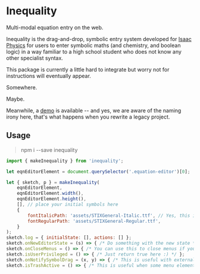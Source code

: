 # Inequality

Multi-modal equation entry on the web.

Inequality is the drag-and-drop, symbolic entry system developed for [Isaac Physics](https://isaacphysics.org) for users to enter symbolic maths (and chemistry, and boolean logic) in a way familiar to a high school student who does not know any other specialist syntax.

This package is currently a little hard to integrate but worry not for instructions will eventually appear.

Somewhere.

Maybe.

Meanwhile, a [demo](https://isaacphysics.org/equality) is available -- and yes, we are aware of the naming irony here, that's what happens when you rewrite a legacy project.

## Usage

> npm i --save inequality

```javascript
import { makeInequality } from 'inequality';

let eqnEditorElement = document.querySelector('.equation-editor')[0];

let { sketch, p } = makeInequality(
    eqnEditorElement,
    eqnEditorElement.width(),
    eqnEditorElement.height(),
    [], // place your initial symbols here
    {
        fontItalicPath: 'assets/STIXGeneral-Italic.ttf', // Yes, this is a little awkward but p5 wants to load fonts from paths...
        fontRegularPath: 'assets/STIXGeneral-Regular.ttf',
    }
);
sketch.log = { initialState: [], actions: [] };
sketch.onNewEditorState = (s) => { /* Do something with the new state */ };
sketch.onCloseMenus = () => { /* You can use this to close menus if you have hiding menus */ };
sketch.isUserPrivileged = () => { /* Just return true here :) */ };
sketch.onNotifySymbolDrag = (x, y) => { /* This is useful with external menus */ };
sketch.isTrashActive = () => { /* This is useful when some menu elements or buttons are DOM elements */ };
```